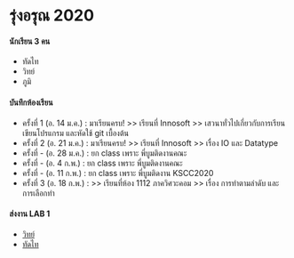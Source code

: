 # รุ่งอรุณ 2020

#### นักเรียน 3 คน
+ ทัดไท
+ วิทย์
+ ภูมิ

#### บันทึกห้องเรียน
+ ครั้งที่ 1 (อ. 14 ม.ค.) : มาเรียนครบ! >> เรียนที่ Innosoft >> เสวนาทั่วไปเกี่ยวกับการเรียนเขียนโปรแกรม และหัดใช้ git เบื้องต้น
+ ครั้งที่ 2 (อ. 21 ม.ค.) : มาเรียนครบ! >> เรียนที่ Innosoft >> เรื่อง IO และ Datatype
+ ครั้งที่ - (อ. 28 ม.ค.) : ยก class เพราะ พี่บูมติดงานคณะ
+ ครั้งที่ - (อ. 4 ก.พ.) : ยก class เพราะ พี่บูมติดงานคณะ
+ ครั้งที่ - (อ. 11 ก.พ.) : ยก class เพราะ พี่บูมติดงาน KSCC2020 
+ ครั้งที่ 3 (อ. 18 ก.พ.) : >> เรียนที่ห้อง 1112 ภาควิศวะคอม >> เรื่อง การทำตามลำดับ และ การเลือกทำ 

#### ส่งงาน LAB 1
+ [วิทย์](https://github.com/wit03/Algorithm-Practice/blob/master/kmutt/lab/01.md)
+ [ทัดไท](https://github.com/T4tt4i/lab_01/blob/master/lab_01.md.md)
